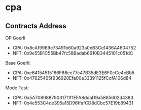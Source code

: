 # cpa
## Contracts Address
OP Goerli
- CPA: 0x8cAf9989e73491b60a923a0eB3Ce1436A4604752
- NFT: 0x9e55B1C55Bb47fc58Badab6610B3445101c051dC

Base Goerli:
- CPA: 0xe64154515166F86ce77c47B35dE3E6F0cCe4cBb5
- NFT: 0x47625465f936920Efa00e33391125fCcfA106d84

Mode Test:
- CPA: 0x5A708088790317f1f1EFA8ddaD9a5885602d4383
- NFT: 0x4e553C4de395a15D96ffafCD8dCbc57E19b89431
